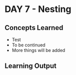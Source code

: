 # DAY 7 - Nesting

## Concepts Learned
- Test
- To be continued
- More things will be added

## Learning Output
